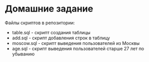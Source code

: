 # Домашние задание

Файлы скриптов в репозитории:

* table.sql - скрипт создания таблицы
* add.sql - скрипт добавления строк в таблицу
* moscow.sql - скрипт выведения пользователей из Москвы
* age.sql - скрипт выведения пользователей старше 27 лет по убыванию